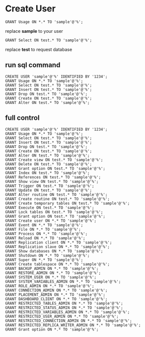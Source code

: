 # Create User

    GRANT Usage ON *.* TO 'sample'@'%';

replace **sample** to your user

    GRANT Select ON test.* TO 'sample'@'%';

replace **test** to request database

## run sql command

    CREATE USER 'sample'@'%' IDENTIFIED BY '1234';
    GRANT Usage ON *.* TO 'sample'@'%';
    GRANT Select ON test.* TO 'sample'@'%';
    GRANT Insert ON test.* TO 'sample'@'%';
    GRANT Drop ON test.* TO 'sample'@'%';
    GRANT Create ON test.* TO 'sample'@'%';
    GRANT Alter ON test.* TO 'sample'@'%';

## full control

    CREATE USER 'sample'@'%' IDENTIFIED BY '1234';
    GRANT Usage ON *.* TO 'sample'@'%';
    GRANT Select ON test.* TO 'sample'@'%';
    GRANT Insert ON test.* TO 'sample'@'%';
    GRANT Drop ON test.* TO 'sample'@'%';
    GRANT Create ON test.* TO 'sample'@'%';
    GRANT Alter ON test.* TO 'sample'@'%';
    GRANT Create view ON test.* TO 'sample'@'%';
    GRANT Delete ON test.* TO 'sample'@'%';
    GRANT Grant option ON test.* TO 'sample'@'%';
    GRANT Index ON test.* TO 'sample'@'%';
    GRANT References ON test.* TO 'sample'@'%';
    GRANT Show view ON test.* TO 'sample'@'%';
    GRANT Trigger ON test.* TO 'sample'@'%';
    GRANT Update ON test.* TO 'sample'@'%';
    GRANT Alter routine ON test.* TO 'sample'@'%';
    GRANT Create routine ON test.* TO 'sample'@'%';
    GRANT Create temporary tables ON test.* TO 'sample'@'%';
    GRANT Execute ON test.* TO 'sample'@'%';
    GRANT Lock tables ON test.* TO 'sample'@'%';
    GRANT Grant option ON test.* TO 'sample'@'%';
    GRANT Create user ON *.* TO 'sample'@'%';
    GRANT Event ON *.* TO 'sample'@'%';
    GRANT File ON *.* TO 'sample'@'%';
    GRANT Process ON *.* TO 'sample'@'%';
    GRANT Reload ON *.* TO 'sample'@'%';
    GRANT Replication client ON *.* TO 'sample'@'%';
    GRANT Replication slave ON *.* TO 'sample'@'%';
    GRANT Show databases ON *.* TO 'sample'@'%';
    GRANT Shutdown ON *.* TO 'sample'@'%';
    GRANT Super ON *.* TO 'sample'@'%';
    GRANT Create tablespace ON *.* TO 'sample'@'%';
    GRANT BACKUP_ADMIN ON *.* TO 'sample'@'%';
    GRANT RESTORE_ADMIN ON *.* TO 'sample'@'%';
    GRANT SYSTEM_USER ON *.* TO 'sample'@'%';
    GRANT SYSTEM_VARIABLES_ADMIN ON *.* TO 'sample'@'%';
    GRANT ROLE_ADMIN ON *.* TO 'sample'@'%';
    GRANT CONNECTION_ADMIN ON *.* TO 'sample'@'%';
    GRANT PLACEMENT_ADMIN ON *.* TO 'sample'@'%';
    GRANT DASHBOARD_CLIENT ON *.* TO 'sample'@'%';
    GRANT RESTRICTED_TABLES_ADMIN ON *.* TO 'sample'@'%';
    GRANT RESTRICTED_STATUS_ADMIN ON *.* TO 'sample'@'%';
    GRANT RESTRICTED_VARIABLES_ADMIN ON *.* TO 'sample'@'%';
    GRANT RESTRICTED_USER_ADMIN ON *.* TO 'sample'@'%';
    GRANT RESTRICTED_CONNECTION_ADMIN ON *.* TO 'sample'@'%';
    GRANT RESTRICTED_REPLICA_WRITER_ADMIN ON *.* TO 'sample'@'%';
    GRANT Grant option ON *.* TO 'sample'@'%';
